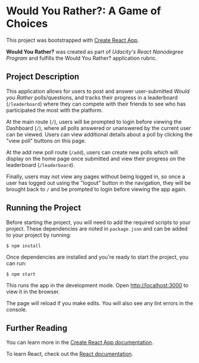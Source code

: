 # Would You Rather?: A Game of Choices

This project was bootstrapped with [Create React App](https://github.com/facebook/create-react-app).

**Would You Rather?** was created as part of *Udacity's React Nanodegree Program* and fulfills the Would You Rather? application rubric.

## Project Description

This application allows for users to post and answer user-submitted *Would you Rather* polls/questions, and tracks their progress in a leaderboard (`/leaderboard`) where they can compete with their friends to see who has participated the most with the platform.

At the main route (`/`), users will be prompted to login before viewing the Dashboard (`/`), where all polls answered or unanswered by the current user can be viewed. Users can view additional details about a poll by clicking the "view poll" buttons on this page.

At the add new poll route (`/add`), users can create new polls which will display on the home page once submitted and view their progress on the leaderboard (`/leaderboard`).

Finally, users may not view any pages without being logged in, so once a user has logged out using the "logout" button in the navigation, they will be brought back to `/` and be prompted to login before viewing the app again.

## Running the Project

Before starting the project, you will need to add the required scripts to your project. These dependencies are noted in `package.json` and can be added to your project by running:

```
$ npm install
```

Once dependencies are installed and you're ready to start the project, you can run:

```
$ npm start
```

This runs the app in the development mode. Open [http://localhost:3000](http://localhost:3000) to view it in the browser.

The page will reload if you make edits. You will also see any lint errors in the console.

## Further Reading

You can learn more in the [Create React App documentation](https://facebook.github.io/create-react-app/docs/getting-started).

To learn React, check out the [React documentation](https://reactjs.org/).
